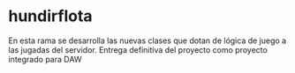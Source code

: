 # hundirflota

En esta rama se desarrolla las nuevas clases que dotan de lógica de juego a las jugadas del servidor.
Entrega definitiva del proyecto como proyecto integrado para DAW


